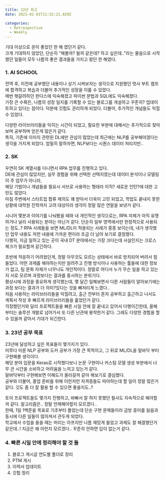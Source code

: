 ```yaml
---
title: 22년 회고
date: 2023-01-01T11:52:21.029Z

categories:
  - Retrospective
  - Weekly
---
```


기대 이상으로 운이 좋았던 한 해 였던거 같다.  
크게 기대하지 않았던, 단순히 "해볼까? 될꺼 같은데? 하고 싶은데.."라는 물음으로 시작했던 일들이 모두 나름의 좋은 결과들을 가지고 왔던 한 해였다.  

### 1. AI SCHOOL
전역 후, 이전에 공부했던 내용이나 상기 시켜보자는 생각으로 지원했던 멋사 부트 캠프에 합격하고 복습과 더불어 추가적인 성장을 이룰 수 있었다.  
매번 헷갈려하던 판다스에 익숙해졌고 파이썬 문법과 SQL에도 익숙해졌다.  
가장 큰 수확은, 나름의 성장 일지를 기록할 수 있는 블로그를 개설하고 꾸준히? 업데이트하고 있다는 점이다. 덕분에 깃헙도 관리하게 되었다. 
더불어, 추가적인 개념들도 익힐 수 있었다. 


다양한 라이브러리들을 익히는 시간이 되었고, 필요한 부분에 대해서는 추가적으로 찾아보며 공부하며 얻은게 많은거 같다.  
특히, 기존에 이미지 관련된 DL에만 관심이 많았는데 최근에는 NLP를 공부해야겠다는 생각을 가지게 되었다. 엄밀히 말하자면, NLP보다는 시퀀스 데이터 처리지만..  

### 2. SK
우연히 SK 계열사를 다니면서 RPA 업무를 진행하고 있다.  
DE에 관심이 많았지만, 실무 경험을 위해 선택한 선택지였는데 데이터 분석이나 모델링이 주 업무가 아니라,   
해당 기법이나 개념들을 필요시 서브로 사용하는 형태라 이직? 새로운 인턴?에 대한 고민도 많았다.  
마침 주변에서 스타트업 합류 제의도 꽤 받아서 더욱이 고민 되었고, 학업도 끝내지 못한 상황에 대학원 진학까지 고려 대상이라 생각이 정말 많은 연말을 보낸거 같다.  


시니어 몇분과 이야기를 나눠봤을 때와 내 개인적인 생각으로는, RPA 자체가 아직 유명하거나 널리 사용되는 분야는 아닌거 같다.  단순히 일부 영역에서만 한정적으로 사용되는 정도..? RPA 사례들을 보면 ML/DL이 적용되는 사례가 종종 보이는데, 내가 생각했던 업무 내용도 저런 내용에 가까운 편이라 조금 더 남아 보기로 결정했다.  
다행히, 지금 일하고 있는 곳이 국내 DT 분야에서는 가장 크다는데 사실인지는 크로스 체크가 필요할꺼 같긴하다.  


초반에 적응하기 어려웠던게, 정말 아무것도 모르는 상태에서 바로 방치되어 버려서 힘들었다. 어떤 과제를 해야하는지만 알려주고 진행 방식이나 사용하는 툴들에 대한 정보가 없고, 팀 문화 자체가 너무나도 개인적이다. 정말로 어디서 누가 무슨 일을 하고 있는지 서로 모르며 과정보다는 결과를 중시하는 분위기다.  
평상시에 과정을 중요하게 생각했는데, 몇 달간 일해보면서 다른 사람들이 알아보기에는 과정 보다는 결과가 더 의미?있다는 것을 뼈저리게 느꼈다..  
처음 사용하는 라이브러리들을 익힐려고, 출근 전부터 혼자 공부하고 출근하고 나서도 계획서 작성 후 빠르게 라이브러리들을 훑었던거 같다.  
걱정했던거와 달리 프로젝트들을 빠른 시일 안에 잘 끝내고 있어서 다행이긴한데, 올해부터는 솔루션 개발로 넘어가서 또 다른 난관에 봉착한거 같다. 그래도 다양한 경험을 할 수 있을꺼 같아서 기대가 되긴한다.  

### 3. 23년 공부 목표
23년에 달성하고 싶은 목표들이 몇가지가 있다.  
미루다 미룬 NLP 공부와 도커 공부가 가장 큰 목적이고, 그 뒤로 ML/DL을 밑바닥 부터 구현해볼 생각이다.  
해당 분야 입문을 Keras로 시작했다보니 논문 구현이나 커스텀 모델 생성 부분에서 너무 큰 시간을 소비하고 어려움을 느끼고 있는거 같다.  
밑바닥부터 구현해보면 이해도가 올라갈꺼 같아 해보기로 결심했다.  
공부와 더불어, 졸업 준비를 위해 이런저런 자격증들도 따야하는데 할 일이 정말 많은거 같다. 깃도 좀 더 잘 활용 할 수 있으면 좋을지도..?  


토이 프로젝트들도 몇가지 진행하고, 바빠서 잘 하지 못했던 필사도 지속적으로 해야할꺼 같다. 알고리즘은.. 정말 언제해야할지 모르겠다..  
한때, 1일 1백준을 목표로 기초부터 풀었는데 단순 구현 문제들이라 금방 흥미를 잃음과 동시에 다른 일들이 많아져서 관두게 되었다.  
학교에서 수업을 들을 때는 머리는 아프지만 나름 재밌게 들었고 과제도 잘 해결했던거 같은데..! 지금은 왜 이런지 모르겠다.. 꾸준히 안하면 답이 없는거 같다.


### 4. 빠른 시일 안에 정리해야 할 것 들
1. 블로그 게시글 연도별 폴더로 정리
2. PTM 게시
3. 이력서 업데이트
4. 깃헙 정리